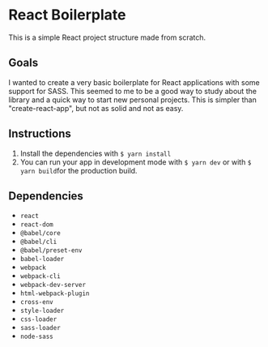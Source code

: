 # React Boilerplate

This is a simple React project structure made from scratch.

## Goals

I wanted to create a very basic boilerplate for React applications with some support for SASS. This seemed to me to be a good way to study about the library and a quick way to start new personal projects. This is simpler than "create-react-app", but not as solid and not as easy. 

## Instructions

1. Install the dependencies with `$ yarn install`
2. You can run your app in development mode with `$ yarn dev` or with `$ yarn build`for the production build.

## Dependencies

- `react`
- `react-dom`
- `@babel/core`
- `@babel/cli`
- `@babel/preset-env`
- `babel-loader`
- `webpack`
- `webpack-cli`
- `webpack-dev-server`
- `html-webpack-plugin`
- `cross-env`
- `style-loader`
- `css-loader`
- `sass-loader`
- `node-sass`


